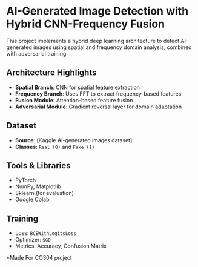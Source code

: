 # AI-Generated Image Detection with Hybrid CNN-Frequency Fusion

This project implements a hybrid deep learning architecture to detect AI-generated images using spatial and frequency domain analysis, combined with adversarial training.

## Architecture Highlights

- **Spatial Branch**: CNN for spatial feature extraction
- **Frequency Branch**: Uses FFT to extract frequency-based features
- **Fusion Module**: Attention-based feature fusion
- **Adversarial Module**: Gradient reversal layer for domain adaptation

## Dataset

- **Source**: [Kaggle AI-generated images dataset]
- **Classes**: `Real (0)` and `Fake (1)`

## Tools & Libraries

- PyTorch
- NumPy, Matplotlib
- Sklearn (for evaluation)
- Google Colab

## Training

- Loss: `BCEWithLogitsLoss`
- Optimizer: `SGD`
- Metrics: Accuracy, Confusion Matrix


*Made For CO304 project
